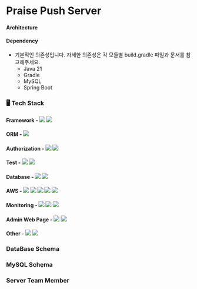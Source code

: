 # Praise Push Server

#### Architecture

#### Dependency
- 기본적인 의존성입니다. 자세한 의존성은 각 모듈별 build.gradle 파일과 문서를 참고해주세요.
  - Java 21
  - Gradle 
  - MySQL 
  - Spring Boot 


### 🖥️ Tech Stack
#### Framework - <img src="https://img.shields.io/badge/Spring Boot-6DB33F?style=for-the-social&logo=Spring Boot&logoColor=white">  <img src="https://img.shields.io/badge/Gradle-02303A?style=for-the-social&logo=Gradle&logoColor=white">

#### ORM - <img src="https://img.shields.io/badge/Spring Data JPA-6DB33F?style=for-the-social&logo=Databricks&logoColor=white">

#### Authorization - <img src="https://img.shields.io/badge/Spring Security-6DB33F?style=for-the-social&logo=springsecurity&logoColor=white">  <img src="https://img.shields.io/badge/JSON Web Tokens-000000?style=for-the-social&logo=JSON Web Tokens&logoColor=white">

#### Test - <img src="https://img.shields.io/badge/JUnit5-25A162?style=for-the-sociak&logo=junit5&logoColor=white"> <img src="https://img.shields.io/badge/CodeCov-F01F7A?style=for-the-sociak&logo=codecov&logoColor=white">

#### Database - <img src="https://img.shields.io/badge/MySQL-4479A1.svg?style=for-the-social&logo=MySQL&logoColor=white">  <img src="https://img.shields.io/badge/MongoDB-234ea94b.svg?logo=mongodb&logoColor=white&style=for-the-social">

#### AWS - <img src ="https://img.shields.io/badge/AWS EC2-FF9900?style=for-the-social&logo=amazonec2&logoColor=white">  <img src ="https://img.shields.io/badge/AWS S3-69A31?style=for-the-social&logo=amazons3&logoColor=white">  <img src="https://img.shields.io/badge/AWS RDS-527FFF?style=for-the-social&logo=amazonrds&logoColor=white">  <img src ="https://img.shields.io/badge/AWS Cloud Watch-FF4F8B?style=for-the-social&logo=amazoncloudwatch&logoColor=white">  <img src ="https://img.shields.io/badge/AWS Lambda-F9900?style=for-the-social&logo=awslambda&logoColor=white">

#### Monitoring - <img src="https://img.shields.io/badge/Prometheus-E6522C?style=for-the-social&logo=prometheus&logoColor=white">  <img src="https://img.shields.io/badge/Grafana-F46800?style=for-the-social&logo=grafana&logoColor=white">  <img src="https://img.shields.io/badge/Slack-4A154B?style=for-the-social&logo=slack&logoColor=white">

#### Admin Web Page - <img src="https://img.shields.io/badge/React-61DAFB?style=for-the-social&logo=react&logoColor=white">  <img src="https://img.shields.io/badge/Node.js-339933?style=for-the-social&logo=node.js&logoColor=white">

#### Other - <img src="https://img.shields.io/badge/ Swagger-6DB33F?style=for-the-social&logo=swagger&logoColor=white"> <img src="https://img.shields.io/badge/Firebase Cloud Messaging-FFCA28?style=for-the-social&logo=firebase&logoColor=white">

### DataBase Schema

### MySQL Schema






### Server Team Member
